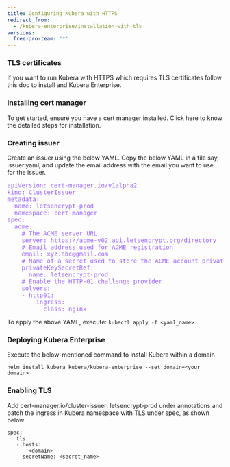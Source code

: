 ```yaml
---
title: Configuring Kubera with HTTPS
redirect_from:
  - /kubera-enterprise/installation-with-tls
versions:
  free-pro-team: '*'
---
```

### TLS certificates
If you want to run Kubera with HTTPS which requires TLS certificates follow this doc to install and Kubera Enterprise. 

### Installing cert manager
To get started, ensure you have a cert manager installed. Click here to know the detailed steps for installation.
### Creating issuer 
 Create an issuer using the below YAML. Copy the below YAML in a file say, issuer.yaml, and update the email address with the email you want to use for the issuer.
<pre style="color:#9966ff">
apiVersion: cert-manager.io/v1alpha2
kind: ClusterIssuer
metadata:
  name: letsencrypt-prod
  namespace: cert-manager
spec:
  acme:
    # The ACME server URL
    server: https://acme-v02.api.letsencrypt.org/directory
    # Email address used for ACME registration
    email: xyz.abc@gmail.com
    # Name of a secret used to store the ACME account private key
    privateKeySecretRef:
      name: letsencrypt-prod
    # Enable the HTTP-01 challenge provider
    solvers:
    - http01:
        ingress:
          class: nginx 
</pre>  
To apply the above YAML, execute:
```kubectl apply -f <yaml_name>```

### Deploying  Kubera Enterprise
Execute the below-mentioned command to install Kubera within a domain

```helm install kubera kubera/kubera-enterprise --set domain=<your domain>```
### Enabling TLS
Add cert-manager.io/cluster-issuer: letsencrypt-prod under annotations and patch the ingress in Kubera namespace with TLS under spec, as shown below
```
spec:
   tls:
   - hosts:
     - <domain>
     secretName: <secret_name>
```
